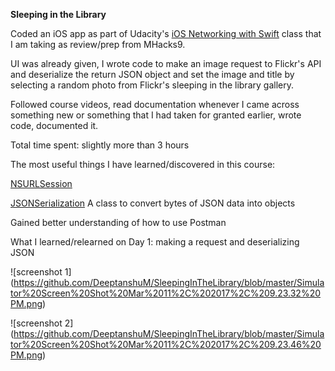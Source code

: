 **Sleeping in the Library**

Coded an iOS app as part of Udacity's [iOS Networking with Swift](https://www.udacity.com/course/ios-networking-with-swift--ud421) class that I am taking as review/prep from MHacks9. 

UI was already given, I wrote code to make an image request to Flickr's API and deserialize the return JSON object and set the image and title by selecting a random photo from Flickr's sleeping in the library gallery. 

Followed course videos, read documentation whenever I came across something new or something that I had taken for granted earlier, wrote code, documented it.

Total time spent: slightly more than 3 hours 

The most useful things I have learned/discovered in this course:

[NSURLSession](https://developer.apple.com/library/content/documentation/Cocoa/Conceptual/URLLoadingSystem/Articles/UsingNSURLSession.html#//apple_ref/doc/uid/TP40013509-SW1)

[JSONSerialization](https://developer.apple.com/reference/foundation/jsonserialization)
	A class to convert bytes of JSON data into objects

Gained better understanding of how to use Postman

What I learned/relearned on
Day 1: 
making a request and deserializing JSON

![screenshot 1] (https://github.com/DeeptanshuM/SleepingInTheLibrary/blob/master/Simulator%20Screen%20Shot%20Mar%2011%2C%202017%2C%209.23.32%20PM.png)



![screenshot 2] (https://github.com/DeeptanshuM/SleepingInTheLibrary/blob/master/Simulator%20Screen%20Shot%20Mar%2011%2C%202017%2C%209.23.46%20PM.png)
